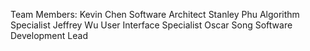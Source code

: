 Team Members:
Kevin Chen	Software Architect
Stanley Phu	Algorithm Specialist
Jeffrey Wu User Interface Specialist
Oscar Song Software Development Lead
